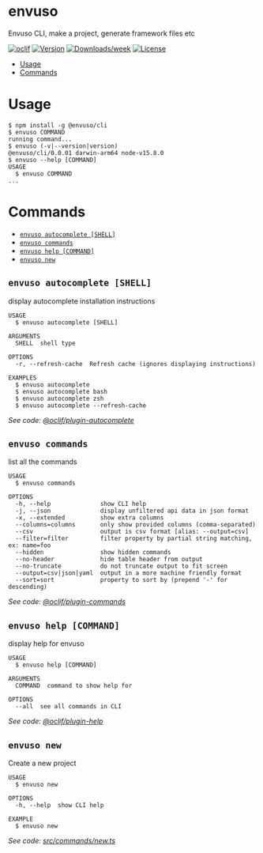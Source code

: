 envuso
======

Envuso CLI, make a project, generate framework files etc

[![oclif](https://img.shields.io/badge/cli-oclif-brightgreen.svg)](https://oclif.io)
[![Version](https://img.shields.io/npm/v/envuso.svg)](https://npmjs.org/package/envuso)
[![Downloads/week](https://img.shields.io/npm/dw/envuso.svg)](https://npmjs.org/package/envuso)
[![License](https://img.shields.io/npm/l/envuso.svg)](https://github.com/envuso/cli/blob/master/package.json)

<!-- toc -->
* [Usage](#usage)
* [Commands](#commands)
<!-- tocstop -->
# Usage
<!-- usage -->
```sh-session
$ npm install -g @envuso/cli
$ envuso COMMAND
running command...
$ envuso (-v|--version|version)
@envuso/cli/0.0.01 darwin-arm64 node-v15.8.0
$ envuso --help [COMMAND]
USAGE
  $ envuso COMMAND
...
```
<!-- usagestop -->
# Commands
<!-- commands -->
* [`envuso autocomplete [SHELL]`](#envuso-autocomplete-shell)
* [`envuso commands`](#envuso-commands)
* [`envuso help [COMMAND]`](#envuso-help-command)
* [`envuso new`](#envuso-new)

## `envuso autocomplete [SHELL]`

display autocomplete installation instructions

```
USAGE
  $ envuso autocomplete [SHELL]

ARGUMENTS
  SHELL  shell type

OPTIONS
  -r, --refresh-cache  Refresh cache (ignores displaying instructions)

EXAMPLES
  $ envuso autocomplete
  $ envuso autocomplete bash
  $ envuso autocomplete zsh
  $ envuso autocomplete --refresh-cache
```

_See code: [@oclif/plugin-autocomplete](https://github.com/oclif/plugin-autocomplete/blob/v0.3.0/src/commands/autocomplete/index.ts)_

## `envuso commands`

list all the commands

```
USAGE
  $ envuso commands

OPTIONS
  -h, --help              show CLI help
  -j, --json              display unfiltered api data in json format
  -x, --extended          show extra columns
  --columns=columns       only show provided columns (comma-separated)
  --csv                   output is csv format [alias: --output=csv]
  --filter=filter         filter property by partial string matching, ex: name=foo
  --hidden                show hidden commands
  --no-header             hide table header from output
  --no-truncate           do not truncate output to fit screen
  --output=csv|json|yaml  output in a more machine friendly format
  --sort=sort             property to sort by (prepend '-' for descending)
```

_See code: [@oclif/plugin-commands](https://github.com/oclif/plugin-commands/blob/v1.3.0/src/commands/commands.ts)_

## `envuso help [COMMAND]`

display help for envuso

```
USAGE
  $ envuso help [COMMAND]

ARGUMENTS
  COMMAND  command to show help for

OPTIONS
  --all  see all commands in CLI
```

_See code: [@oclif/plugin-help](https://github.com/oclif/plugin-help/blob/v3.2.2/src/commands/help.ts)_

## `envuso new`

Create a new project

```
USAGE
  $ envuso new

OPTIONS
  -h, --help  show CLI help

EXAMPLE
  $ envuso new
```

_See code: [src/commands/new.ts](https://github.com/envuso/cli/blob/v0.0.01/src/commands/new.ts)_
<!-- commandsstop -->
